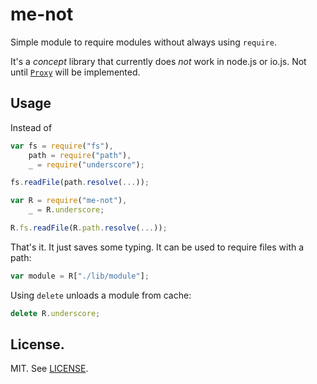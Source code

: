 me-not
======

Simple module to require modules without always using `require`.

It's a *concept* library that currently does *not* work in node.js or io.js. Not until [`Proxy`](https://developer.mozilla.org/en-US/docs/Web/JavaScript/Reference/Global_Objects/Proxy) will be implemented.

## Usage

Instead of

```js
var fs = require("fs"),
    path = require("path"),
    _ = require("underscore");

fs.readFile(path.resolve(...));
```

```js
var R = require("me-not"),
    _ = R.underscore;

R.fs.readFile(R.path.resolve(...));
```

That's it. It just saves some typing. It can be used to require files with a path:

```js
var module = R["./lib/module"];
```

Using `delete` unloads a module from cache:

```js
delete R.underscore;
```

## License.

MIT. See [LICENSE](LICENSE).
